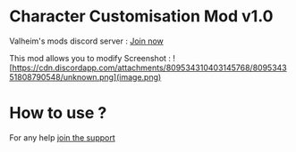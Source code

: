 # Character Customisation Mod v1.0
Valheim's mods discord server : [Join now](https://discord.gg/Eb7sFEeGfU)

This mod allows you to modify
Screenshot : ![https://cdn.discordapp.com/attachments/809534310403145768/809534351808790548/unknown.png](image.png)

# How to use ? 
For any help [join the support](https://discord.gg/Eb7sFEeGfU)
